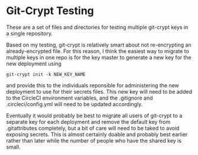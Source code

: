 # Git-Crypt Testing

These are a set of files and directories for testing multiple git-crypt keys in a single repository. 

Based on my testing, git-crypt is relatively smart about not re-encrypting an already-encrypted file. For this reason, I think the easiest way to migrate to multiple keys in one repo is for the key master to generate a new key for the new deployment using
```
git-crypt init -k NEW_KEY_NAME
```
and provide this to the individuals reponsible for administering the new deployment to use for their secrets files. This new key will need to be added to the CircleCI environment variables, and the .gitignore and .circleci/config.yml will need to be updated accordingly.

Eventually it would probably be best to migrate all users of git-crypt to a separate key for each deployment and remove the default key from .gitattributes completely, but a bit of care will need to be taked to avoid exposing secrets. This is almost certainly doable and probably best earlier rather than later while the number of people who have the shared key is small.
